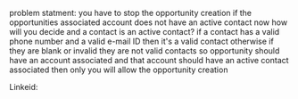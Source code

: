 problem statment:
   you have to stop the opportunity creation if the opportunities associated account does not have an active contact now 
   how will you decide and a contact is an active contact?
   if a contact has a valid phone number and a valid e-mail ID then it's a valid contact 
   otherwise if they are blank or invalid they are not valid contacts so opportunity should have an account associated 
   and that account should have an active contact associated then only you will allow the opportunity creation 

Linkeid: 

